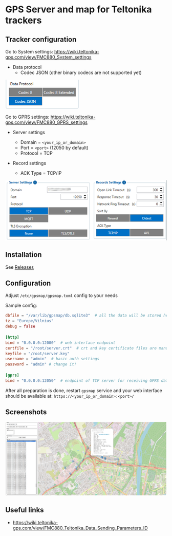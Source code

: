 # GPS Server and map for Teltonika trackers

## Tracker configuration

Go to System settings: https://wiki.teltonika-gps.com/view/FMC880_System_settings

- Data protocol
  - Codec JSON (other binary codecs are not supported yet)

![](./docs/Screenshot_codec_json.png)

Go to GPRS settings: https://wiki.teltonika-gps.com/view/FMC880_GPRS_settings

- Server settings
  - Domain = `<your_ip_or_domain>`
  - Port = `<port>` (12050 by default)
  - Protocol = TCP

- Record settings
  - ACK Type = TCP/IP

![](./docs/Screenshot_server.png)

## Installation

See [Releases](https://github.com/jackcvr/gpsmap/releases)

## Configuration

Adjust `/etc/gpsmap/gpsmap.toml` config to your needs

Sample config:
```toml
dbfile = "/var/lib/gpsmap/db.sqlite3"  # all the data will be stored here
tz = "Europe/Vilnius"
debug = false

[http]
bind = "0.0.0.0:12000"  # web interface endpoint
certfile = "/root/server.crt"  # crt and key certificate files are mandatory (for TLS)
keyfile = "/root/server.key"
username = "admin"  # basic auth settings
password = "admin" # change it!

[gprs]
bind = "0.0.0.0:12050"  # endpoint of TCP server for receiving GPRS data from tracker
```

After all preparation is done, restart `gpsmap` service and 
your web interface should be available at: `https://<your_ip_or_domain>:<port>/`

## Screenshots

![](./docs/Screenshot.png)

## Useful links
- https://wiki.teltonika-gps.com/view/FMC880_Teltonika_Data_Sending_Parameters_ID